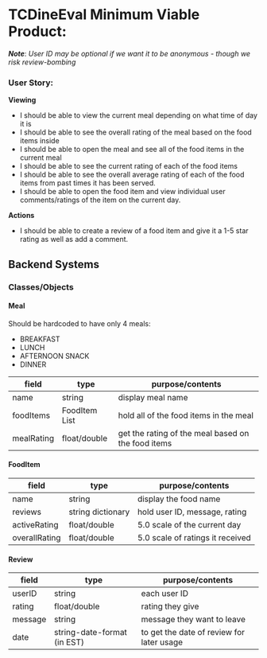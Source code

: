 # TCDineEval Minimum Viable Product:
***Note***: *User ID may be optional if we want it to be anonymous - though we risk review-bombing*
### User Story:
**Viewing**
- I should be able to view the current meal depending on what time of day it is
- I should be able to see the overall rating of the meal based on the food items inside
- I should be able to open the meal and see all of the food items in the current meal
- I should be able to see the current rating of each of the food items
- I should be able to see the overall average rating of each of the food items from past times it has been served.
- I should be able to open the food item and view individual user comments/ratings of the item on the current day.

**Actions**
- I should be able to create a review of a food item and give it a 1-5 star rating as well as add a comment.

## Backend Systems

### Classes/Objects
#### Meal
Should be hardcoded to have only 4 meals:
- BREAKFAST
- LUNCH
- AFTERNOON SNACK
- DINNER

| field | type | purpose/contents |
| --- | --- | --- |
| name | string | display meal name |
| foodItems | FoodItem List | hold all of the food items in the meal |
| mealRating | float/double | get the rating of the meal based on the food items | 

#### FoodItem
| field | type | purpose/contents |
| --- | --- | --- |
| name | string | display the food name |
| reviews | string dictionary | hold user ID, message, rating |
| activeRating | float/double | 5.0 scale of the current day |
| overallRating | float/double | 5.0 scale of ratings it received |

#### Review
| field | type | purpose/contents |
| --- | --- | --- |
| userID | string | each user ID |
| rating | float/double | rating they give |
| message | string | message they want to leave |
| date | string-date-format (in EST) | to get the date of review for later usage |

